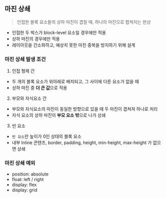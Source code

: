 ## 마진 상쇄

> 인접한 블록 요소들의 상하 마진이 겹칠 때, 하나의 마진으로 합쳐지는 현상

- 인접한 두 박스가 block-level 요소일 경우에만 적용
- 상하 마진의 경우에만 적용
- 레이아웃을 간소화하고, 예상치 못한 마진 중복을 방지하기 위해 설계

### 마진 상쇄 발생 조건

1. 인접 형제 간

- 두 개의 블록 요소가 위아래로 배치되고, 그 사이에 다른 요소가 없을 때
- 상하 마진 중 **더 큰 값**으로 적용

2. 부모와 자식요소 간

- 부모와 자식요소의 마진이 동일한 방향으로 있을 때 두 마진이 겹쳐져 하나로 처리
- 자식 요소의 상하 마진이 **부모 요소 밖**으로 나가 상쇄

3. 빈 요소

- `빈 요소`란 높이가 0인 상태의 블록 요소
- 내부 Inline 콘텐츠, border, padding, height, min-height, max-height 가 없으면 상쇄

### 마진 상쇄 예외

- position: absolute
- float: left / right
- display: flex
- display: grid
